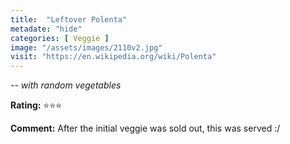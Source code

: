 ```yaml
---
title:  "Leftover Polenta"
metadate: "hide"
categories: [ Veggie ]
image: "/assets/images/2110v2.jpg"
visit: "https://en.wikipedia.org/wiki/Polenta"
---
```


_-- with random vegetables_

**Rating:** ⭐️⭐️⭐️  
  
**Comment:** After the initial veggie was sold out, this was served :/
